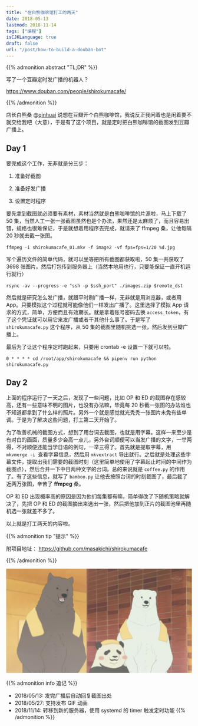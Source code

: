 ```yaml
---
title: "在白熊咖啡馆打工的两天"
date: 2018-05-13
lastmod: 2018-11-14
tags: ["编程"]
isCJKLanguage: true
draft: false
url: "/post/how-to-build-a-douban-bot"
---
```


{{% admonition abstract "TL;DR" %}}

写了一个豆瓣定时发广播的机器人？

https://www.douban.com/people/shirokumacafe/

{{% /admonition %}}

店长白熊桑 @[qinhuai](https://www.douban.com/people/qinhuai/) 说想在豆瓣开个白熊咖啡馆，我说反正我闲着也是闲着要不就交给我吧（大意），于是有了这个项目，就是定时把白熊咖啡馆的截图发到豆瓣广播上。

<!--more-->

## Day 1
要完成这个工作，无非就是分三步：

1. 准备好截图

2. 准备好发广播
3. 设置定时程序

要先拿到截图就必须要有素材，素材当然就是白熊咖啡馆的片源啦，马上下载了 50 集，当然人工一张一张截图虽然也是个办法，果然还是太麻烦了，而且容易出错，规格也很难保证，于是就想着用程序去完成，就请来了 ffmpeg 桑，让他每隔 20 秒就去截一张图。

```shell
ffmpeg -i shirokumacafe_01.mkv -f image2 -vf fps=fps=1/20 %d.jpg
```

写个遍历文件的简单代码，就可以坐等把所有截图都获取啦，50 集一共获取了 3698 张图片。然后打包传到服务器上（当然本地用也行，只要能保证一直开机运行就行）

```shell
rsync -av --progress -e "ssh -p $ssh_port" ./images.zip $remote_dst
```

然后就是研究怎么发广播，就跟平时刷广播一样，无非就是用浏览器，或者用 App。只要模拟这个过程就可能像他们一样发出广播了。这里选择了模拟 App 请求的方式，简单，方便而且有效期长。就是拿着账号密码去换 `access_token`，有了这个凭证就可以用它来发广播或者干其他什么事了。于是写了 `shirokumacafe.py` 这个程序，从 50 集的截图里随机挑选一张，然后发到豆瓣广播上。

最后为了让这个程序定时跑起来，只要用 crontab -e 设置一下就可以啦。

```shell
0 * * * * cd /root/app/shirokumacafe && pipenv run python shirokumacafe.py
```

## Day 2
上面的程序运行了一天之后，发现了一些问题，比如 OP 和 ED 的截图存在感较高，还有一些意味不明的图片，也没有办法嘛，毕竟每 20 秒截一张图的办法谁也不知道都拿到了什么样的照片。另外一个就是感觉就光秃秃一张图片未免有些单调。于是为了解决这些问题，打工第二天开始了。

为了改善机械的截图方式，想到了用台词去截图，也就是用字幕。这样一来至少是有对白的画面，质量多少会高一点儿，另外台词顺便可以当发广播的文字，一举两得，不对顺便还能当学日语的例句，一举三得了。首先就是提取字幕，用 `mkvmerge -i `查看字幕信息，然后用 `mkvextract` 导出就行。之后就是处理这些字幕文件，提取出我们需要的截图时刻（这里简单地使用了字幕起止时间的中间作为截图点），然后合并一下中日两种文字的台词。总的来说就是 `coffee.py` 的作用了。有了这些信息，就写了 `bamboo.py` 让他去按照台词的时刻截图了，最后截了近两万张图，辛苦了 **ffmpeg** 桑。

OP 和 ED 出现概率高的原因是因为他们每集都有嘛，简单得改了下随机策略就解决了，先把 OP 和 ED 的截图摘出来选出一张，然后把他加到正片的截图池里再随机选一张就差不多了。

以上就是打工两天的内容啦。



{{% admonition tip "提示" %}}

附项目地址： https://github.com/masakichi/shirokumacafe

{{% /admonition %}}

![咱们裸熊](bears.jpg)

{{% admonition info 追记 %}}
- 2018/05/13: 发完广播后自动回复截图出处
- 2018/05/27: 支持发布 GIF 动画
- 2018/11/14: 转移到新的服务器，使用 systemd 的 timer 触发定时功能
{{% /admonition %}}